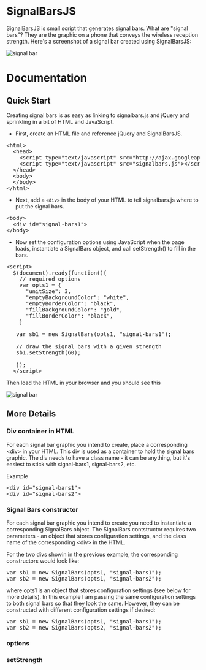 SignalBarsJS
===========
SignalBarsJS is small script that generates signal bars. 
What are "signal bars"? They are the graphic on a phone that conveys the wireless reception strength.
Here's a screenshot of a signal bar created using SignalBarsJS:

![signal bar](https://raw.github.com/austinlyons/signalbars.js/master/img/signalbar.png "Look Ma, a signal bar!")


Documentation
=============
Quick Start
----------
Creating signal bars is as easy as linking to signalbars.js and jQuery and sprinkling in a bit of HTML and JavaScript. 

* First, create an HTML file and reference jQuery and SignalBarsJS. 

<pre>
&lt;html>
  &lt;head>
    &lt;script type="text/javascript" src="http://ajax.googleapis.com/ajax/libs/jquery/1.8.2/jquery.min.js">&lt;/script>
    &lt;script type="text/javascript" src="signalbars.js">&lt;/script>
  &lt;/head>
  &lt;body>
  &lt;/body>
&lt;/html>
</pre>

* Next, add a `<div>` in the body of your HTML to tell signalbars.js where to put the signal bars.

<pre>
&lt;body>
  &lt;div id="signal-bars1"></div>
&lt;/body>
</pre>

* Now set the configuration options using JavaScript when the page loads, instantiate a SignalBars object, and call setStrength() to fill in the bars.

<pre>
&lt;script>
  $(document).ready(function(){
    // required options
    var opts1 = {
      "unitSize": 3,
      "emptyBackgroundColor": "white",
      "emptyBorderColor": "black",
      "fillBackgroundColor": "gold",
      "fillBorderColor": "black",
    }
    
   var sb1 = new SignalBars(opts1, "signal-bars1");
   
   // draw the signal bars with a given strength
   sb1.setStrength(60);

   });
  &lt;/script>
</pre>

Then load the HTML in your browser and you should see this

![signal bar](https://raw.github.com/austinlyons/signalbars.js/master/img/signalbar2.png "Look Ma, another signal bar!")

More Details
----------
### Div container in HTML
For each signal bar graphic you intend to create, place a corresponding &lt;div> in your HTML. 
This div is used as a container to hold the signal bars graphic. 
The div needs to have a class name - it can be anything, but it's easiest to stick with signal-bars1,
signal-bars2, etc. 

Example
<pre>
&lt;div id="signal-bars1"></div>
&lt;div id="signal-bars2"></div>
</pre>

### Signal Bars constructor
For each signal bar graphic you intend to create you need to instantiate a corresponding SignalBars object. 
The SignalBars contstructor requires two parameters - an object that stores configuration settings, and the class
name of the corresponding &lt;div> in the HTML.

For the two divs showin in the previous example, the corresponding constructors would look like:
<pre>
var sb1 = new SignalBars(opts1, "signal-bars1");
var sb2 = new SignalBars(opts1, "signal-bars2");
</pre>
where opts1 is an object that stores configuration settings (see below for more details). 
In this example I am passing the same configuration settings to both signal bars so that they look the same.
However, they can be constructed with different configuration settings if desired:
<pre>
var sb1 = new SignalBars(opts1, "signal-bars1");
var sb2 = new SignalBars(opts2, "signal-bars2");
</pre>

### options

### setStrength